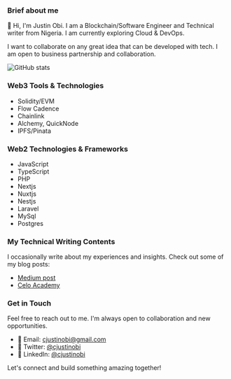 ### Brief about me
👋 Hi, I'm Justin Obi. I am a Blockchain/Software Engineer and Technical writer from Nigeria. I am currently exploring Cloud & DevOps.

I want to collaborate on any great idea that can be developed with tech. I am open to business partnership and collaboration.

![GitHub stats](https://github-readme-stats.vercel.app/api?username=cjustinobi&show_icons=true&theme=transparent)

### Web3 Tools & Technologies

- Solidity/EVM
- Flow Cadence
- Chainlink
- Alchemy, QuickNode
- IPFS/Pinata

### Web2 Technologies & Frameworks

- JavaScript
- TypeScript
- PHP
- Nextjs
- Nuxtjs
- Nestjs
- Laravel
- MySql
- Postgres

### My Technical Writing Contents

I occasionally write about my experiences and insights. Check out some of my blog posts:

- [Medium post](https://cjustinobi.medium.com/)
- [Celo Academy](https://celo.academy/u/cjustinobi/)

### Get in Touch

Feel free to reach out to me. I'm always open to collaboration and new opportunities.

- 📧 Email: [cjustinobi@gmail.com](mailto:cjustinobi@gmail.com)
- 💬 Twitter: [@cjustinobi](https://twitter.com/cjustinobi)
- 🤝 LinkedIn: [@cjustinobi](https://linkedin.com/in/cjustinobi)

Let's connect and build something amazing together!
